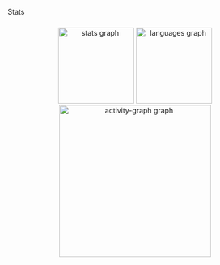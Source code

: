 <p align="left">Stats</p>

###

<div align="center">
  <img src="https://github-readme-stats.vercel.app/api?username=denisjuvino&hide_title=false&hide_rank=false&show_icons=true&include_all_commits=true&count_private=true&disable_animations=false&theme=default&locale=en&hide_border=false&order=1" height="150" alt="stats graph"  />
  <img src="https://github-readme-stats.vercel.app/api/top-langs?username=denisjuvino&locale=en&hide_title=false&layout=compact&card_width=320&langs_count=5&theme=default&hide_border=false&order=2" height="150" alt="languages graph"  />
  <img src="https://github-readme-activity-graph.vercel.app/graph?username=denisjuvino&radius=16&theme=github-dark-dimmed&area=true&order=5" height="300" alt="activity-graph graph"  />
</div>

###
